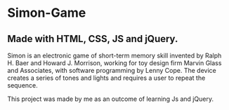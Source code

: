 # Simon-Game
## Made with HTML, CSS, JS and jQuery.
Simon is an electronic game of short-term memory skill invented by Ralph H. Baer and Howard J. Morrison, working for toy design firm Marvin Glass and Associates, with software programming by Lenny Cope. The device creates a series of tones and lights and requires a user to repeat the sequence.
 
This project was made by me as an outcome of learning Js and jQuery. 
